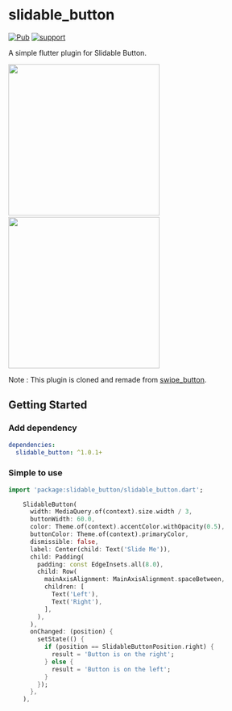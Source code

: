 # slidable_button
[![Pub](https://img.shields.io/pub/v/slidable_button.svg?style=flat-square)](https://pub.dartlang.org/packages/slidable_button)
[![support](https://img.shields.io/badge/platform-flutter%7Cflutter%20web-2196f3.svg?style=flat-square)](https://github.com/husainazkas/slidable_button)

A simple flutter plugin for Slidable Button.

<img src="https://raw.githubusercontent.com/husainazkas/slidable_button/master/screenshot/1.gif" width="300px"/> &nbsp; <img src="https://raw.githubusercontent.com/husainazkas/slidable_button/master/screenshot/2.gif" width="300px"/>

Note : This plugin is cloned and remade from [swipe_button](https://pub.dev/packages/swipe_button).

## Getting Started

### Add dependency

```yaml
dependencies:
  slidable_button: ^1.0.1+
```

### Simple to use

```dart
import 'package:slidable_button/slidable_button.dart';
```

```dart
    SlidableButton(
      width: MediaQuery.of(context).size.width / 3,
      buttonWidth: 60.0,
      color: Theme.of(context).accentColor.withOpacity(0.5),
      buttonColor: Theme.of(context).primaryColor,
      dismissible: false,
      label: Center(child: Text('Slide Me')),
      child: Padding(
        padding: const EdgeInsets.all(8.0),
        child: Row(
          mainAxisAlignment: MainAxisAlignment.spaceBetween,
          children: [
            Text('Left'),
            Text('Right'),
          ],
        ),
      ),
      onChanged: (position) {
        setState(() {
          if (position == SlidableButtonPosition.right) {
            result = 'Button is on the right';
          } else {
            result = 'Button is on the left';
          }
        });
      },
    ),
```

